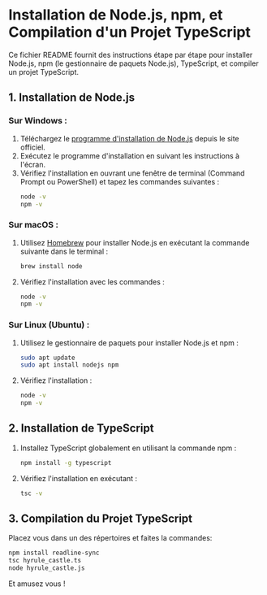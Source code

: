 # Installation de Node.js, npm, et Compilation d'un Projet TypeScript

Ce fichier README fournit des instructions étape par étape pour installer Node.js, npm (le gestionnaire de paquets Node.js), TypeScript, et compiler un projet TypeScript.

## 1. Installation de Node.js

### Sur Windows :

1. Téléchargez le [programme d'installation de Node.js](https://nodejs.org/) depuis le site officiel.
2. Exécutez le programme d'installation en suivant les instructions à l'écran.
3. Vérifiez l'installation en ouvrant une fenêtre de terminal (Command Prompt ou PowerShell) et tapez les commandes suivantes :
    ```bash
    node -v
    npm -v
    ```

### Sur macOS :

1. Utilisez [Homebrew](https://brew.sh/) pour installer Node.js en exécutant la commande suivante dans le terminal :
    ```bash
    brew install node
    ```
2. Vérifiez l'installation avec les commandes :
    ```bash
    node -v
    npm -v
    ```

### Sur Linux (Ubuntu) :

1. Utilisez le gestionnaire de paquets pour installer Node.js et npm :
    ```bash
    sudo apt update
    sudo apt install nodejs npm
    ```
2. Vérifiez l'installation :
    ```bash
    node -v
    npm -v
    ```

## 2. Installation de TypeScript

1. Installez TypeScript globalement en utilisant la commande npm :
    ```bash
    npm install -g typescript
    ```
2. Vérifiez l'installation en exécutant :
    ```bash
    tsc -v
    ```

## 3. Compilation du Projet TypeScript
Placez vous dans un des répertoires et faites la commandes: 
```bash
npm install readline-sync
tsc hyrule_castle.ts
node hyrule_castle.js 
```
Et amusez vous !
